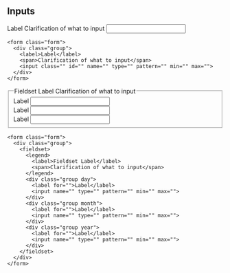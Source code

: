 ## Inputs

<form class="form">
  <div class="group">
    <label>Label</label>
    <span>Clarification of what to input</span>
    <input class="" id="" name="" type="" pattern="" min="" max="">
  </div>
</form>

    <form class="form">
      <div class="group">
        <label>Label</label>
        <span>Clarification of what to input</span>
        <input class="" id="" name="" type="" pattern="" min="" max="">
      </div>
    </form>

<form class="form">
  <div class="group">
    <fieldset>
      <legend>
        <label>Fieldset Label</label>
        <span>Clarification of what to input</span>
      </legend>
      <div class="group day">
        <label for="">Label</label>
        <input name="" type="" pattern="" min="" max="">
      </div>
      <div class="group month">
        <label for="">Label</label>
        <input name="" type="" pattern="" min="" max="">
      </div>
      <div class="group year">
        <label for="">Label</label>
        <input name="" type="" pattern="" min="" max="">
      </div>
    </fieldset>
  </div>
</form>

    <form class="form">
      <div class="group">
        <fieldset>
          <legend>
            <label>Fieldset Label</label>
            <span>Clarification of what to input</span>
          </legend>
          <div class="group day">
            <label for="">Label</label>
            <input name="" type="" pattern="" min="" max="">
          </div>
          <div class="group month">
            <label for="">Label</label>
            <input name="" type="" pattern="" min="" max="">
          </div>
          <div class="group year">
            <label for="">Label</label>
            <input name="" type="" pattern="" min="" max="">
          </div>
        </fieldset>
      </div>
    </form>